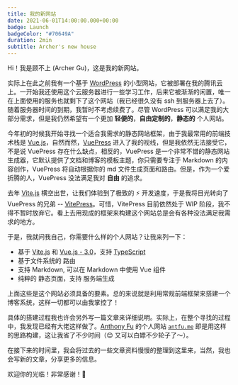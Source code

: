 ```yaml
---
title: 我的新网站
date: 2021-06-01T14:00:00.000+00:00
badge: Launch
badgeColor: "#70649A"
duration: 2min
subtitle: Archer's new house
---
```


Hi！我是顾不上 (Archer Gu)，这是我的新网站。

实际上在此之前我有一个基于 <uil-wordpress /> [WordPress](https://wordpress.com/) 的小型网站，它被部署在我的腾讯云上。一开始我还使用这个云服务器进行一些学习工作，后来它被渐渐的闲置，唯一在上面使用的服务也就剩下了这个网站（我已经很久没有 ssh 到服务器上去了）。随着服务器时间的到期，我暂时不考虑续费了。尽管 WordPress 可以满足我的大部分需求，但是我仍然希望有一个更加 **轻便的**，**自由定制的**，**静态的** 个人网站。

今年初的时候我开始寻找一个适合我需求的静态网站框架，由于我最常用的前端技术栈是 <vscode-icons-file-type-vue /> [Vue.js](https://v3.vuejs.org/)，自然而然，[VuePress](https://vuepress.vuejs.org/) 进入了我的视线，但是我依然无法接受它，不是说 VuePress 存在什么缺点，相反的，VuePress 是一个非常不错的静态网站生成器，它默认提供了文档和博客的模板主题，你只需要专注于 <ri-markdown-line /> Markdown 的内容创作，VuePress 将自动根据你的 md 文件生成页面和路由。但是，作为一个爱折腾的人，VuePress 没法满足我对 **自由** 的追求。

去年 <vscode-icons-file-type-vite /> [Vite.js](https://vitejs.dev/) 横空出世，让我们体验到了极致的 ⚡ 开发速度，于是我将目光转向了 VuePress 的兄弟 -- [VitePress](https://vitepress.vuejs.org/)。可惜，VitePress 目前依然处于 WIP 阶段，我不得不暂时放弃它。看上去用现成的框架来构建这个网站总是会有各种没法满足我需求的地方。

于是，我就问我自己，你需要什么样的个人网站？让我来列一下：

- 基于 <vscode-icons-file-type-vite /> [Vite.js](https://vitejs.dev/) 和 <vscode-icons-file-type-vue /> [Vue.js - 3.0](https://v3.vuejs.org/)，支持 <vscode-icons-file-type-typescript-official /> [TypeScript](https://www.typescriptlang.org/)
- 基于文件系统的 <tabler-route /> 路由
- 支持 <ri-markdown-line /> Markdown, 可以在 Markdown 中使用 Vue 组件
- 纯粹的 <bx-bxs-file-html /> 静态页面，支持 <uil-server /> 服务端生成

上面这些是这个网站必须具备的要素。总的来说就是利用常规前端框架来搭建一个博客系统，这样一切都可以由我掌控了！

具体的搭建过程我也许会另外写一篇文章来详细说明。实际上，在整个寻找的过程中，我发现已经有大佬这样做了。[Anthony Fu](https://github.com/antfu) 的个人网站 <code>[antfu.me](https://antfu.me/)</code> 即是用这样的思路构建，这让我省了不少时间（😊 又可以白嫖不少轮子了～）。

在接下来的时间里，我会将过去的一些文章资料慢慢的整理到这里来，当然，我也会写新的文章，分享更多的信息。

欢迎你的光临！非常感谢！👋

